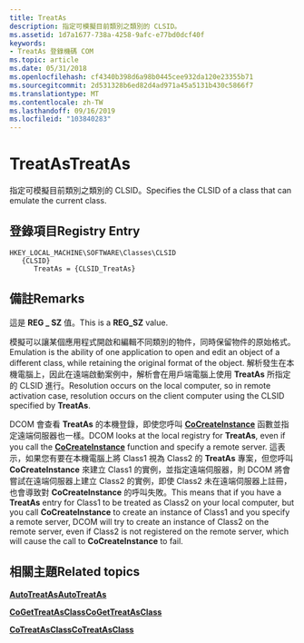 ```yaml
---
title: TreatAs
description: 指定可模擬目前類別之類別的 CLSID。
ms.assetid: 1d7a1677-738a-4258-9afc-e77bd0dcf40f
keywords:
- TreatAs 登錄機碼 COM
ms.topic: article
ms.date: 05/31/2018
ms.openlocfilehash: cf4340b398d6a98b0445cee932da120e23355b71
ms.sourcegitcommit: 2d531328b6ed82d4ad971a45a5131b430c5866f7
ms.translationtype: MT
ms.contentlocale: zh-TW
ms.lasthandoff: 09/16/2019
ms.locfileid: "103840283"
---
```

# <a name="treatas"></a><span data-ttu-id="3a950-104">TreatAs</span><span class="sxs-lookup"><span data-stu-id="3a950-104">TreatAs</span></span>

<span data-ttu-id="3a950-105">指定可模擬目前類別之類別的 CLSID。</span><span class="sxs-lookup"><span data-stu-id="3a950-105">Specifies the CLSID of a class that can emulate the current class.</span></span>

## <a name="registry-entry"></a><span data-ttu-id="3a950-106">登錄項目</span><span class="sxs-lookup"><span data-stu-id="3a950-106">Registry Entry</span></span>

```
HKEY_LOCAL_MACHINE\SOFTWARE\Classes\CLSID
   {CLSID}
      TreatAs = {CLSID_TreatAs}
```

## <a name="remarks"></a><span data-ttu-id="3a950-107">備註</span><span class="sxs-lookup"><span data-stu-id="3a950-107">Remarks</span></span>

<span data-ttu-id="3a950-108">這是 **REG \_ SZ** 值。</span><span class="sxs-lookup"><span data-stu-id="3a950-108">This is a **REG\_SZ** value.</span></span>

<span data-ttu-id="3a950-109">模擬可以讓某個應用程式開啟和編輯不同類別的物件，同時保留物件的原始格式。</span><span class="sxs-lookup"><span data-stu-id="3a950-109">Emulation is the ability of one application to open and edit an object of a different class, while retaining the original format of the object.</span></span> <span data-ttu-id="3a950-110">解析發生在本機電腦上，因此在遠端啟動案例中，解析會在用戶端電腦上使用 **TreatAs** 所指定的 CLSID 進行。</span><span class="sxs-lookup"><span data-stu-id="3a950-110">Resolution occurs on the local computer, so in remote activation case, resolution occurs on the client computer using the CLSID specified by **TreatAs**.</span></span>

<span data-ttu-id="3a950-111">DCOM 會查看 **TreatAs** 的本機登錄，即使您呼叫 [**CoCreateInstance**](/windows/desktop/api/combaseapi/nf-combaseapi-cocreateinstance) 函數並指定遠端伺服器也一樣。</span><span class="sxs-lookup"><span data-stu-id="3a950-111">DCOM looks at the local registry for **TreatAs**, even if you call the [**CoCreateInstance**](/windows/desktop/api/combaseapi/nf-combaseapi-cocreateinstance) function and specify a remote server.</span></span> <span data-ttu-id="3a950-112">這表示，如果您有要在本機電腦上將 Class1 視為 Class2 的 **TreatAs** 專案，但您呼叫 **CoCreateInstance** 來建立 Class1 的實例，並指定遠端伺服器，則 DCOM 將會嘗試在遠端伺服器上建立 Class2 的實例，即使 Class2 未在遠端伺服器上註冊，也會導致對 **CoCreateInstance** 的呼叫失敗。</span><span class="sxs-lookup"><span data-stu-id="3a950-112">This means that if you have a **TreatAs** entry for Class1 to be treated as Class2 on your local computer, but you call **CoCreateInstance** to create an instance of Class1 and you specify a remote server, DCOM will try to create an instance of Class2 on the remote server, even if Class2 is not registered on the remote server, which will cause the call to **CoCreateInstance** to fail.</span></span>

## <a name="related-topics"></a><span data-ttu-id="3a950-113">相關主題</span><span class="sxs-lookup"><span data-stu-id="3a950-113">Related topics</span></span>

<dl> <dt>

[<span data-ttu-id="3a950-114">**AutoTreatAs**</span><span class="sxs-lookup"><span data-stu-id="3a950-114">**AutoTreatAs**</span></span>](autotreatas.md)
</dt> <dt>

[<span data-ttu-id="3a950-115">**CoGetTreatAsClass**</span><span class="sxs-lookup"><span data-stu-id="3a950-115">**CoGetTreatAsClass**</span></span>](/windows/desktop/api/combaseapi/nf-combaseapi-cogettreatasclass)
</dt> <dt>

[<span data-ttu-id="3a950-116">**CoTreatAsClass**</span><span class="sxs-lookup"><span data-stu-id="3a950-116">**CoTreatAsClass**</span></span>](/windows/desktop/api/Objbase/nf-objbase-cotreatasclass)
</dt> </dl>

 

 




